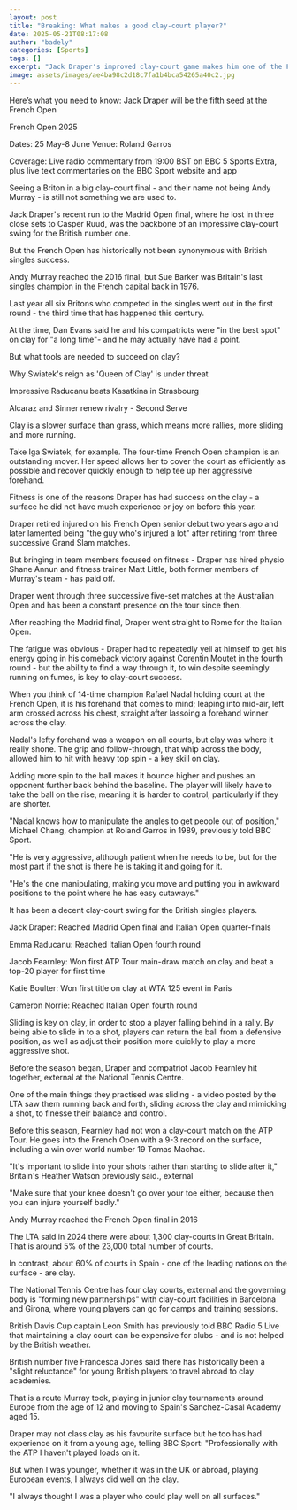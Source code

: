 ```yaml
---
layout: post
title: "Breaking: What makes a good clay-court player?"
date: 2025-05-21T08:17:08
author: "badely"
categories: [Sports]
tags: []
excerpt: "Jack Draper's improved clay-court game makes him one of the French Open's contenders - but what makes a player excel on the surface?"
image: assets/images/ae4ba98c2d18c7fa1b4bca54265a40c2.jpg
---
```


Here’s what you need to know: Jack Draper will be the fifth seed at the French Open

French Open 2025

Dates: 25 May-8 June Venue: Roland Garros

Coverage: Live radio commentary from 19:00 BST on BBC 5 Sports Extra, plus live text commentaries on the BBC Sport website and app

Seeing a Briton in a big clay-court final - and their name not being Andy Murray - is still not something we are used to.

Jack Draper's recent run to the Madrid Open final, where he lost in three close sets to Casper Ruud, was the backbone of an impressive clay-court swing for the British number one.

But the French Open has historically not been synonymous with British singles success.

Andy Murray reached the 2016 final, but Sue Barker was Britain's last singles champion in the French capital back in 1976.

Last year all six Britons who competed in the singles went out in the first round - the third time that has happened this century.

At the time, Dan Evans said he and his compatriots were "in the best spot" on clay for "a long time"- and he may actually have had a point.

But what tools are needed to succeed on clay?

Why Swiatek's reign as 'Queen of Clay' is under threat

Impressive Raducanu beats Kasatkina in Strasbourg

Alcaraz and Sinner renew rivalry - Second Serve

Clay is a slower surface than grass, which means more rallies, more sliding and more running.

Take Iga Swiatek, for example. The four-time French Open champion is an outstanding mover. Her speed allows her to cover the court as efficiently as possible and recover quickly enough to help tee up her aggressive forehand.

Fitness is one of the reasons Draper has had success on the clay - a surface he did not have much experience or joy on before this year.

Draper retired injured on his French Open senior debut two years ago and later lamented being "the guy who's injured a lot" after retiring from three successive Grand Slam matches.

But bringing in team members focused on fitness - Draper has hired physio Shane Annun and fitness trainer Matt Little, both former members of Murray's team - has paid off.

Draper went through three successive five-set matches at the Australian Open and has been a constant presence on the tour since then.

After reaching the Madrid final, Draper went straight to Rome for the Italian Open. 

The fatigue was obvious - Draper had to repeatedly yell at himself to get his energy going in his comeback victory against Corentin Moutet in the fourth round - but the ability to find a way through it, to win despite seemingly running on fumes, is key to clay-court success.

When you think of 14-time champion Rafael Nadal holding court at the French Open, it is his forehand that comes to mind; leaping into mid-air, left arm crossed across his chest, straight after lassoing a forehand winner across the clay.

Nadal's lefty forehand was a weapon on all courts, but clay was where it really shone. The grip and follow-through, that whip across the body, allowed him to hit with heavy top spin - a key skill on clay.

Adding more spin to the ball makes it bounce higher and pushes an opponent further back behind the baseline. The player will likely have to take the ball on the rise, meaning it is harder to control, particularly if they are shorter.

"Nadal knows how to manipulate the angles to get people out of position," Michael Chang, champion at Roland Garros in 1989, previously told BBC Sport.

"He is very aggressive, although patient when he needs to be, but for the most part if the shot is there he is taking it and going for it.

"He's the one manipulating, making you move and putting you in awkward positions to the point where he has easy cutaways."

It has been a decent clay-court swing for the British singles players.

Jack Draper: Reached Madrid Open final and Italian Open quarter-finals

Emma Raducanu: Reached Italian Open fourth round

Jacob Fearnley: Won first ATP Tour main-draw match on clay and beat a top-20 player for first time

Katie Boulter: Won first title on clay at WTA 125 event in Paris

Cameron Norrie: Reached Italian Open fourth round

Sliding is key on clay, in order to stop a player falling behind in a rally. By being able to slide in to a shot, players can return the ball from a defensive position, as well as adjust their position more quickly to play a more aggressive shot.

Before the season began, Draper and compatriot Jacob Fearnley hit together, external at the National Tennis Centre.

One of the main things they practised was sliding - a video posted by the LTA saw them running back and forth, sliding across the clay and mimicking a shot, to finesse their balance and control.

Before this season, Fearnley had not won a clay-court match on the ATP Tour. He goes into the French Open with a 9-3 record on the surface, including a win over world number 19 Tomas Machac. 

"It's important to slide into your shots rather than starting to slide after it," Britain's Heather Watson previously said., external

"Make sure that your knee doesn't go over your toe either, because then you can injure yourself badly."

Andy Murray reached the French Open final in 2016

The LTA said in 2024 there were about 1,300 clay-courts in Great Britain. That is around 5% of the 23,000 total number of courts.

In contrast, about 60% of courts in Spain - one of the leading nations on the surface - are clay.

The National Tennis Centre has four clay courts, external and the governing body is "forming new partnerships" with clay-court facilities in Barcelona and Girona, where young players can go for camps and training sessions.

British Davis Cup captain Leon Smith has previously told BBC Radio 5 Live that maintaining a clay court can be expensive for clubs - and is not helped by the British weather.

British number five Francesca Jones said there has historically been a "slight reluctance" for young British players to travel abroad to clay academies.

That is a route Murray took, playing in junior clay tournaments around Europe from the age of 12 and moving to Spain's Sanchez-Casal Academy aged 15.

Draper may not class clay as his favourite surface but he too has had experience on it from a young age, telling BBC Sport: "Professionally with the ATP I haven't played loads on it.

But when I was younger, whether it was in the UK or abroad, playing European events, I always did well on the clay.

"I always thought I was a player who could play well on all surfaces."

